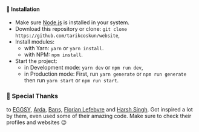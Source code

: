 #### 📩 Installation

- Make sure [Node.js](https://nodejs.org/en/download) is installed in your system.
- Download this repository or clone: `git clone https://github.com/tarikcoskun/website`,
- Install modules:
  - with Yarn: `yarn` or `yarn install`.
  - with NPM: `npm install`.
- Start the project:
  - in Development mode: `yarn dev` or `npm run dev`,
  - in Production mode: First, run `yarn generate` or `npm run generate` then run `yarn start` or `npm run start`.

### 🙏 Special Thanks

to [EGGSY](https://github.com/eggsy), [Arda](https://github.com/ardasoyturk), [Barış](https://github.com/barbarbar338), [Florian Lefebvre](https://github.com/florian-lefebvre) and [Harsh Singh](https://github.com/harshhhdev). Got inspired a lot by them, even used some of their amazing code. Make sure to check their profiles and websites 😉